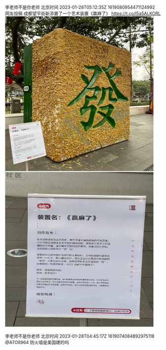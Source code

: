 李老师不是你老师 北京时间 2023-01-28T05:12:35Z 1619080954471124992<br>网友投稿
成都望平街新添置了一个艺术装置《赢麻了》 https://t.co/l5a5ALKORL<br><img src='/temp/image/2023/y-Month-1/1619080954471124992_0.jpg' width='480' height='500'><img src='/temp/image/2023/y-Month-1/1619080954471124992_1.jpg' width='480' height='500'><br><br>李老师不是你老师 北京时间 2023-01-28T04:45:17Z 1619074084892975118<br>@ATO8964 防火墙是美国建的吗<br><br><br>